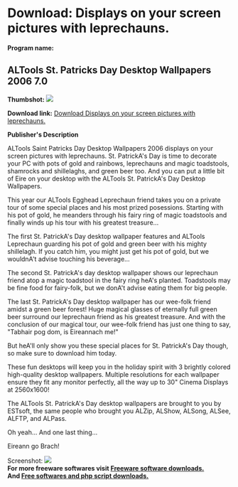 # Download: Displays on your screen pictures with leprechauns.

**Program name:**

## ALTools St. Patricks Day Desktop Wallpapers 2006 7.0

  
**Thumbshot:** ![](http://www.freewarefiles.com/screenshot/altools_stpatsdaywallpaper_md.gif)   
  
**Download link:** [Download Displays on your screen pictures with leprechauns.](http://freesoftwares.boysofts.com/ALTools-St-Patricks-Day-Desktop-Wallpapers_program_18682.html)  
  


**Publisher's Description**  
  


ALTools Saint Patricks Day Desktop Wallpapers 2006 displays on your screen pictures with leprechauns. St. PatrickA's Day is time to decorate your PC with pots of gold and rainbows, leprechauns and magic toadstools, shamrocks and shillelaghs, and green beer too. And you can put a little bit of Eire on your desktop with the ALTools St. PatrickA's Day Desktop Wallpapers. 

This year our ALTools Egghead Leprechaun friend takes you on a private tour of some special places and his most prized posessions. Starting with his pot of gold, he meanders through his fairy ring of magic toadstools and finally winds up his tour with his greatest treasure...

The first St. PatrickA's Day desktop wallpaper features and ALTools Leprechaun guarding his pot of gold and green beer with his mighty shillelagh. If you catch him, you might just get his pot of gold, but we wouldnA't advise touching his beverage...

The second St. PatrickA's day desktop wallpaper shows our leprechaun friend atop a magic toadstool in the fairy ring heA's planted. Toadstools may be fine food for fairy-folk, but we donA't advise eating them for big people.

The last St. PatrickA's Day desktop wallpaper has our wee-folk friend amidst a green beer forest! Huge magical glasses of eternally full green beer surround our leprechaun friend as his greatest treasure. And with the conclusion of our magical tour, our wee-folk friend has just one thing to say, "Tabhair pog dom, is Eireannach me!"

But heA'll only show you these special places for St. PatrickA's Day though, so make sure to download him today.

These fun desktops will keep you in the holiday spirit with 3 brightly colored high-quality desktop wallpapers. Multiple resolutions for each wallpaper ensure they fit any monitor perfectly, all the way up to 30" Cinema Displays at 2560x1600!

The ALTools St. PatrickA's Day desktop wallpapers are brought to you by ESTsoft, the same people who brought you ALZip, ALShow, ALSong, ALSee, ALFTP, and ALPass.

Oh yeah... And one last thing...

Eireann go Brach! 

  
  
Screenshot: ![](http://www.freewarefiles.com/screenshot/altools_stpatsdaywallpaper.gif)   
**For more freeware softwares visit [Freeware software downloads.](http://freesoftwares.boysofts.com/)**   
**And [Free softwares and php script downloads.](http://www.boysofts.com/)**
